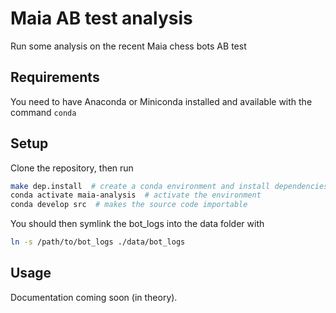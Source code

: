 # Maia AB test analysis
Run some analysis on the recent Maia chess bots AB test

## Requirements
You need to have Anaconda or Miniconda installed and available with the command `conda`

## Setup
Clone the repository, then run

```bash
make dep.install  # create a conda environment and install dependencies
conda activate maia-analysis  # activate the environment
conda develop src  # makes the source code importable
```

You should then symlink the bot_logs into the data folder with

```bash
ln -s /path/to/bot_logs ./data/bot_logs
```

## Usage
Documentation coming soon (in theory).
